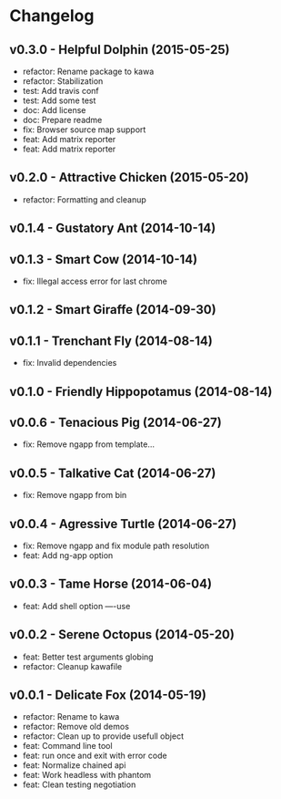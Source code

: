 Changelog
=========

v0.3.0 - Helpful Dolphin (2015-05-25) 
----------------------------------------------------------------------

  - refactor: Rename package to kawa
  - refactor: Stabilization
  - test: Add travis conf
  - test: Add some test
  - doc: Add license
  - doc: Prepare readme
  - fix: Browser source map support
  - feat: Add matrix reporter
  - feat: Add matrix reporter


v0.2.0 - Attractive Chicken (2015-05-20) 
----------------------------------------------------------------------

  - refactor: Formatting and cleanup


v0.1.4 - Gustatory Ant (2014-10-14) 
----------------------------------------------------------------------



v0.1.3 - Smart Cow (2014-10-14) 
----------------------------------------------------------------------

  - fix: Illegal access error for last chrome


v0.1.2 - Smart Giraffe (2014-09-30) 
----------------------------------------------------------------------



v0.1.1 - Trenchant Fly (2014-08-14) 
----------------------------------------------------------------------

  - fix: Invalid dependencies


v0.1.0 - Friendly Hippopotamus (2014-08-14) 
----------------------------------------------------------------------



v0.0.6 - Tenacious Pig (2014-06-27) 
----------------------------------------------------------------------

  - fix: Remove ngapp from template…


v0.0.5 - Talkative Cat (2014-06-27) 
----------------------------------------------------------------------

  - fix: Remove ngapp from bin


v0.0.4 - Agressive Turtle (2014-06-27) 
----------------------------------------------------------------------

  - fix: Remove ngapp and fix module path resolution
  - feat: Add ng-app option


v0.0.3 - Tame Horse (2014-06-04) 
----------------------------------------------------------------------

  - feat: Add shell option —-use


v0.0.2 - Serene Octopus (2014-05-20) 
----------------------------------------------------------------------

  - feat: Better test arguments globing
  - refactor: Cleanup kawafile


v0.0.1 - Delicate Fox (2014-05-19) 
----------------------------------------------------------------------

  - refactor: Rename to kawa
  - refactor: Remove old demos
  - refactor: Clean up to provide usefull object
  - feat: Command line tool
  - feat: run once and exit with error code
  - feat: Normalize chained api
  - feat: Work headless with phantom
  - feat: Clean testing negotiation


